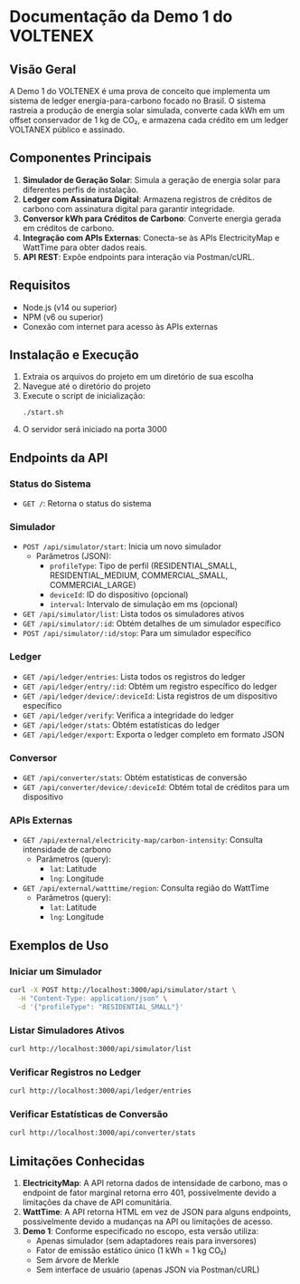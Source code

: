 # Documentação da Demo 1 do VOLTENEX

## Visão Geral
A Demo 1 do VOLTENEX é uma prova de conceito que implementa um sistema de ledger energia-para-carbono focado no Brasil. O sistema rastreia a produção de energia solar simulada, converte cada kWh em um offset conservador de 1 kg de CO₂, e armazena cada crédito em um ledger VOLTANEX público e assinado.

## Componentes Principais
1. **Simulador de Geração Solar**: Simula a geração de energia solar para diferentes perfis de instalação.
2. **Ledger com Assinatura Digital**: Armazena registros de créditos de carbono com assinatura digital para garantir integridade.
3. **Conversor kWh para Créditos de Carbono**: Converte energia gerada em créditos de carbono.
4. **Integração com APIs Externas**: Conecta-se às APIs ElectricityMap e WattTime para obter dados reais.
5. **API REST**: Expõe endpoints para interação via Postman/cURL.

## Requisitos
- Node.js (v14 ou superior)
- NPM (v6 ou superior)
- Conexão com internet para acesso às APIs externas

## Instalação e Execução
1. Extraia os arquivos do projeto em um diretório de sua escolha
2. Navegue até o diretório do projeto
3. Execute o script de inicialização:
   ```
   ./start.sh
   ```
4. O servidor será iniciado na porta 3000

## Endpoints da API

### Status do Sistema
- `GET /`: Retorna o status do sistema

### Simulador
- `POST /api/simulator/start`: Inicia um novo simulador
  - Parâmetros (JSON):
    - `profileType`: Tipo de perfil (RESIDENTIAL_SMALL, RESIDENTIAL_MEDIUM, COMMERCIAL_SMALL, COMMERCIAL_LARGE)
    - `deviceId`: ID do dispositivo (opcional)
    - `interval`: Intervalo de simulação em ms (opcional)
- `GET /api/simulator/list`: Lista todos os simuladores ativos
- `GET /api/simulator/:id`: Obtém detalhes de um simulador específico
- `POST /api/simulator/:id/stop`: Para um simulador específico

### Ledger
- `GET /api/ledger/entries`: Lista todos os registros do ledger
- `GET /api/ledger/entry/:id`: Obtém um registro específico do ledger
- `GET /api/ledger/device/:deviceId`: Lista registros de um dispositivo específico
- `GET /api/ledger/verify`: Verifica a integridade do ledger
- `GET /api/ledger/stats`: Obtém estatísticas do ledger
- `GET /api/ledger/export`: Exporta o ledger completo em formato JSON

### Conversor
- `GET /api/converter/stats`: Obtém estatísticas de conversão
- `GET /api/converter/device/:deviceId`: Obtém total de créditos para um dispositivo

### APIs Externas
- `GET /api/external/electricity-map/carbon-intensity`: Consulta intensidade de carbono
  - Parâmetros (query):
    - `lat`: Latitude
    - `lng`: Longitude
- `GET /api/external/watttime/region`: Consulta região do WattTime
  - Parâmetros (query):
    - `lat`: Latitude
    - `lng`: Longitude

## Exemplos de Uso

### Iniciar um Simulador
```bash
curl -X POST http://localhost:3000/api/simulator/start \
  -H "Content-Type: application/json" \
  -d '{"profileType": "RESIDENTIAL_SMALL"}'
```

### Listar Simuladores Ativos
```bash
curl http://localhost:3000/api/simulator/list
```

### Verificar Registros no Ledger
```bash
curl http://localhost:3000/api/ledger/entries
```

### Verificar Estatísticas de Conversão
```bash
curl http://localhost:3000/api/converter/stats
```

## Limitações Conhecidas
1. **ElectricityMap**: A API retorna dados de intensidade de carbono, mas o endpoint de fator marginal retorna erro 401, possivelmente devido a limitações da chave de API comunitária.
2. **WattTime**: A API retorna HTML em vez de JSON para alguns endpoints, possivelmente devido a mudanças na API ou limitações de acesso.
3. **Demo 1**: Conforme especificado no escopo, esta versão utiliza:
   - Apenas simulador (sem adaptadores reais para inversores)
   - Fator de emissão estático único (1 kWh = 1 kg CO₂)
   - Sem árvore de Merkle
   - Sem interface de usuário (apenas JSON via Postman/cURL)


